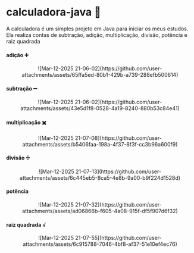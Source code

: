 # calculadora-java 🧮
A calculadora é um simples projeto em Java para iniciar os meus estudos. Ela realiza contas de subtração, adição, multiplicação, divisão, potência e raiz quadrada

#### adição ➕
<div align=center>
![Mar-12-2025 21-06-02](https://github.com/user-attachments/assets/65ffa5ed-80b1-429b-a739-288efb500614)
</div>

#### subtração ➖
<div align=center>
  ![Mar-12-2025 21-06-02](https://github.com/user-attachments/assets/43e5d1f8-0528-4a19-8240-880b53c84e41)
</div>

#### multiplicação ✖️
<div align=center>
![Mar-12-2025 21-07-08](https://github.com/user-attachments/assets/b5406faa-198a-4f37-8f3f-cc3b96a600f9)
</div>

#### divisão ➗
<div align=center>
![Mar-12-2025 21-07-13](https://github.com/user-attachments/assets/6c445eb5-8ca5-4e8b-9a00-b9f224d1528d)
</div>

#### potência
<div align=center>
![Mar-12-2025 21-07-32](https://github.com/user-attachments/assets/ad06866b-f605-4a08-915f-df5f907d6f32)
</div>

#### raiz quadrada √
<div align=center>
![Mar-12-2025 21-07-55](https://github.com/user-attachments/assets/6c915788-7046-4bf8-af37-51e10ef4ec76)
</div>
